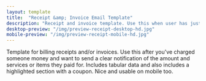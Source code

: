 ```yaml
---
layout: template
title:  "Receipt &amp; Invoice Email Template"
description: "Receipt and invoice template. Use this when user has just paid or owes a balance."
desktop-preview: "/img/preview-receipt-desktop-hd.jpg"
mobile-preview: "/img/preview-receipt-mobile-hd.jpg"
---
```


<p>Template for billing receipts and/or invoices. Use this after you've charged someone money and want to send a clear notification of the amount and services or items they paid for. Includes tabular data and also includes a highlighted section with a coupon. Nice and usable on mobile too.</p>


